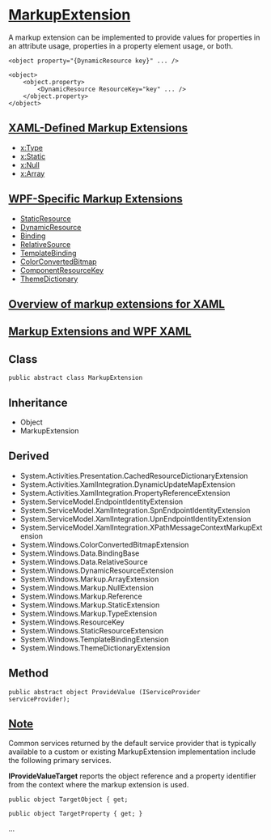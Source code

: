 
# [MarkupExtension](https://docs.microsoft.com/en-us/dotnet/api/system.windows.markup.markupextension?view=windowsdesktop-6.0)

A markup extension can be implemented to provide values for properties in an attribute usage, 
properties in a property element usage, or both.

	<object property="{DynamicResource key}" ... />  
	
	<object>  
		<object.property>  
			<DynamicResource ResourceKey="key" ... />  
		</object.property>  
	</object>  

## [XAML-Defined Markup Extensions](https://docs.microsoft.com/en-us/dotnet/desktop/wpf/advanced/markup-extensions-and-wpf-xaml?view=netframeworkdesktop-4.8#xaml-defined-markup-extensions)

- [x:Type](https://docs.microsoft.com/en-us/dotnet/desktop/xaml-services/xtype-markup-extension)
- [x:Static](https://docs.microsoft.com/en-us/dotnet/desktop/xaml-services/xstatic-markup-extension)
- [x:Null](https://docs.microsoft.com/en-us/dotnet/desktop/xaml-services/xnull-markup-extension)
- [x:Array](https://docs.microsoft.com/en-us/dotnet/desktop/xaml-services/xarray-markup-extension)

## [WPF-Specific Markup Extensions](https://docs.microsoft.com/en-us/dotnet/desktop/wpf/advanced/markup-extensions-and-wpf-xaml?view=netframeworkdesktop-4.8#wpf-specific-markup-extensions)

- [StaticResource](https://docs.microsoft.com/en-us/dotnet/desktop/wpf/advanced/staticresource-markup-extension?view=netframeworkdesktop-4.8)
- [DynamicResource](https://docs.microsoft.com/en-us/dotnet/desktop/wpf/advanced/dynamicresource-markup-extension?view=netframeworkdesktop-4.8)
- [Binding](https://docs.microsoft.com/en-us/dotnet/desktop/wpf/advanced/binding-markup-extension?view=netframeworkdesktop-4.8)
- [RelativeSource](https://docs.microsoft.com/en-us/dotnet/desktop/wpf/advanced/relativesource-markupextension?view=netframeworkdesktop-4.8)
- [TemplateBinding](https://docs.microsoft.com/en-us/dotnet/desktop/wpf/advanced/templatebinding-markup-extension?view=netframeworkdesktop-4.8)
- [ColorConvertedBitmap](https://docs.microsoft.com/en-us/dotnet/desktop/wpf/advanced/colorconvertedbitmap-markup-extension?view=netframeworkdesktop-4.8)
- [ComponentResourceKey](https://docs.microsoft.com/en-us/dotnet/desktop/wpf/advanced/componentresourcekey-markup-extension?view=netframeworkdesktop-4.8)
- [ThemeDictionary](https://docs.microsoft.com/en-us/dotnet/desktop/wpf/advanced/themedictionary-markup-extension?view=netframeworkdesktop-4.8)

## [Overview of markup extensions for XAML](https://docs.microsoft.com/en-us/dotnet/desktop/xaml-services/markup-extensions-overview)

## [Markup Extensions and WPF XAML](https://docs.microsoft.com/en-us/dotnet/desktop/wpf/advanced/markup-extensions-and-wpf-xaml?view=netframeworkdesktop-4.8)

## Class

	public abstract class MarkupExtension

## Inheritance

- Object
- MarkupExtension

## Derived

- System.Activities.Presentation.CachedResourceDictionaryExtension
- System.Activities.XamlIntegration.DynamicUpdateMapExtension
- System.Activities.XamlIntegration.PropertyReferenceExtension<T>
- System.ServiceModel.EndpointIdentityExtension
- System.ServiceModel.XamlIntegration.SpnEndpointIdentityExtension
- System.ServiceModel.XamlIntegration.UpnEndpointIdentityExtension
- System.ServiceModel.XamlIntegration.XPathMessageContextMarkupExtension
- System.Windows.ColorConvertedBitmapExtension
- System.Windows.Data.BindingBase
- System.Windows.Data.RelativeSource
- System.Windows.DynamicResourceExtension
- System.Windows.Markup.ArrayExtension
- System.Windows.Markup.NullExtension
- System.Windows.Markup.Reference
- System.Windows.Markup.StaticExtension
- System.Windows.Markup.TypeExtension
- System.Windows.ResourceKey
- System.Windows.StaticResourceExtension
- System.Windows.TemplateBindingExtension
- System.Windows.ThemeDictionaryExtension

## Method

	public abstract object ProvideValue (IServiceProvider serviceProvider);

## [Note](https://docs.microsoft.com/en-us/dotnet/api/system.windows.markup.markupextension.providevalue?view=windowsdesktop-6.0#notes-to-implementers)

Common services returned by the default service provider that is typically available to a 
custom or existing MarkupExtension implementation include the following primary services.

__IProvideValueTarget__ reports the object reference and a property identifier from the context 
where the markup extension is used.

	public object TargetObject { get; 

	public object TargetProperty { get; }

...

